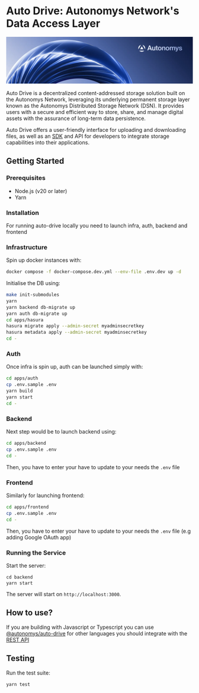 # Auto Drive: Autonomys Network's Data Access Layer

![Autonomys Banner](https://github.com/autonomys/auto-drive/blob/main/.github/images/autonomys-banner.webp)

Auto Drive is a decentralized content-addressed storage solution built on the Autonomys Network, leveraging its underlying permanent storage layer known as the Autonomys Distributed Storage Network (DSN). It provides users with a secure and efficient way to store, share, and manage digital assets with the assurance of long-term data persistence.

Auto Drive offers a user-friendly interface for uploading and downloading files, as well as an [SDK](https://github.com/autonomys/auto-sdk/tree/main/packages/auto-drive) and API for developers to integrate storage capabilities into their applications.

## Getting Started

### Prerequisites

- Node.js (v20 or later)
- Yarn

### Installation

For running auto-drive locally you need to launch infra, auth, backend and frontend

### Infrastructure

Spin up docker instances with:

```bash
docker compose -f docker-compose.dev.yml --env-file .env.dev up -d
```

Initialise the DB using:

```bash
make init-submodules
yarn
yarn backend db-migrate up
yarn auth db-migrate up
cd apps/hasura
hasura migrate apply --admin-secret myadminsecretkey
hasura metadata apply --admin-secret myadminsecretkey
cd -
```

### Auth

Once infra is spin up, auth can be launched simply with:

```bash
cd apps/auth
cp .env.sample .env
yarn build
yarn start
cd -
```

### Backend

Next step would be to launch backend using:

```bash
cd apps/backend
cp .env.sample .env
cd -
```

Then, you have to enter your have to update to your needs the `.env` file

### Frontend

Similarly for launching frontend:

```bash
cd apps/frontend
cp .env.sample .env
cd -
```

Then, you have to enter your have to update to your needs the `.env` file (e.g adding Google OAuth app)

### Running the Service

Start the server:

```
cd backend
yarn start
```

The server will start on `http://localhost:3000`.

## How to use?

If you are building with Javascript or Typescript you can use [@autonomys/auto-drive](https://www.npmjs.com/package/@autonomys/auto-drive) for other languages you should integrate with the [REST API](https://mainnet.auto-drive.autonomys.xyz/api/docs)

## Testing

Run the test suite:

```
yarn test
```
